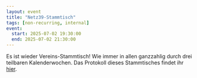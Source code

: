 ```yaml
---
layout: event
title: "Netz39-Stammtisch"
tags: [non-recurring, internal]
event:
  start: 2025-07-02 19:30:00
  end: 2025-07-02 21:30:00
---
```


Es ist wieder Vereins-Stammtisch! Wie immer in allen ganzzahlig durch drei teilbaren Kalenderwochen. Das Protokoll dieses Stammtisches findet ihr [hier](https://wiki.netz39.de/stammtisch:2025:2025-07-02).
